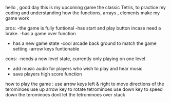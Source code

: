 hello , good day this is my upcoming game the classic Tetris, to practice my coding and understanding how the functions, arrays , elements make my game work

pros:
-the game is fully funtional
-has start and play button incase need a brake.
-has a game over function
- has a new game state
-cool arcade back ground to match the game setting
-arrow keys funtionable

cons:
-needs a new level state, currently only playing on one level
- add music audio for players who wish to play and hear music
- save players high score function


how to play the game :
use arrow keys left & right to move directions of the terominoes
use up arrow key to rotate tetrominoes
use down key to speed down the terominoes
dont let the tetrominoes over stack
